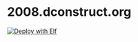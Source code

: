 # 2008.dconstruct.org

[![Deploy with Elf](https://img.shields.io/badge/deploy-elf-green.svg?style=flat-square)](http://elf.clearleft.com)